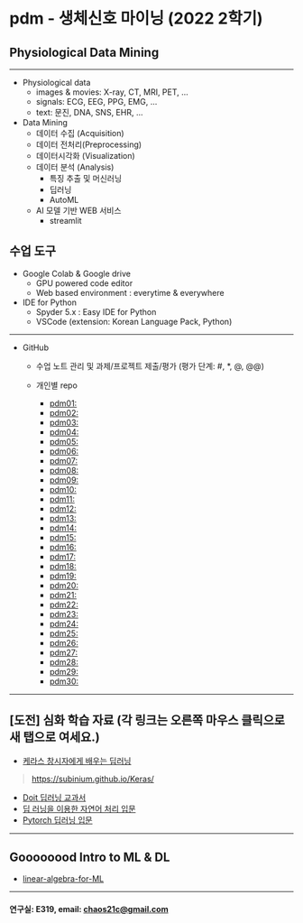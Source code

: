 # pdm - 생체신호 마이닝 (2022 2학기)
## Physiological Data Mining
---
* Physiological data
  - images & movies: X-ray, CT, MRI, PET, ...
  - signals: ECG, EEG, PPG, EMG, ...
  - text: 문진, DNA, SNS, EHR, ...
* Data Mining
  - 데이터 수집 (Acquisition)
  - 데이터 전처리(Preprocessing)
  - 데이터시각화 (Visualization)
  - 데이터 분석 (Analysis)
    * 특징 추출 및 머신러닝
    * 딥러닝
    * AutoML
  - AI 모델 기반 WEB 서비스
    * streamlit
    
## 수업 도구
* Google Colab & Google drive
  - GPU powered code editor
  - Web based environment : everytime & everywhere
* IDE for Python
  - Spyder 5.x : Easy IDE for Python
  - VSCode (extension: Korean Language Pack, Python)
---
* GitHub
  - 수업 노트 관리 및 과제/프로젝트 제출/평가 (평가 단계: #, *, @, @@)
        
  - 개인별 repo  
    * [pdm01: ]() 
    * [pdm02: ]() 
    * [pdm03: ]() 
    * [pdm04: ]() 
    * [pdm05: ]() 
    * [pdm06: ]() 
    * [pdm07: ]() 
    * [pdm08: ]() 
    * [pdm09: ]() 
    * [pdm10: ]() 
    * [pdm11: ]() 
    * [pdm12: ]() 
    * [pdm13: ]() 
    * [pdm14: ]() 
    * [pdm15: ]() 
    * [pdm16: ]() 
    * [pdm17: ]() 
    * [pdm18: ]() 
    * [pdm19: ]() 
    * [pdm20: ]() 
    * [pdm21: ]() 
    * [pdm22: ]() 
    * [pdm23: ]() 
    * [pdm24: ]() 
    * [pdm25: ]() 
    * [pdm26: ]() 
    * [pdm27: ]() 
    * [pdm28: ]() 
    * [pdm29: ]() 
    * [pdm30: ]() 
 ---
 
 ## [도전] 심화 학습 자료 (각 링크는 오른쪽 마우스 클릭으로 새 탭으로 여세요.)

 - [케라스 창시자에게 배우는 딥러닝](https://github.com/rickiepark/deep-learning-with-python-notebooks) 
 > https://subinium.github.io/Keras/
 - [Doit 딥러닝 교과서](http://easyspub.co.kr/20_Menu/BookView/472/PUB) 
 - [딥 러닝을 이용한 자연어 처리 입문](https://wikidocs.net/book/2155)
 - [Pytorch 딥러닝 입문](https://github.com/Justin-A/DeepLearning101)  
 ---
 ## Goooooood Intro to ML & DL
 - [linear-algebra-for-ML](https://www.freecodecamp.org/news/how-machine-learning-leverages-linear-algebra-to-optimize-model-trainingwhy-you-should-learn-the-fundamentals-of-linear-algebra/)
 ---
 
  #### 연구실: E319, email: chaos21c@gmail.com
 
